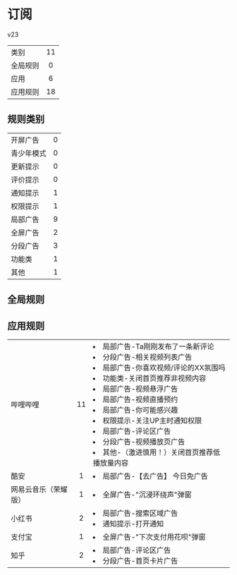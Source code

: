 # 订阅

v23

|||
| - |:-:|
|类别|11|
|全局规则|0|
|应用|6|
|应用规则|18|

## 规则类别

|||
| - |:-:|
|开屏广告|0|
|青少年模式|0|
|更新提示|0|
|评价提示|0|
|通知提示|1|
|权限提示|1|
|局部广告|9|
|全屏广告|2|
|分段广告|3|
|功能类|1|
|其他|1|

## 全局规则



## 应用规则

||||
| - |:-:|-|
|哔哩哔哩|11|<li>局部广告-Ta刚刚发布了一条新评论<li>分段广告-相关视频列表广告<li>局部广告-你喜欢视频/评论的XX氛围吗<li>功能类-关闭首页推荐非视频内容<li>局部广告-视频悬浮广告<li>局部广告-视频直播预约<li>局部广告-你可能感兴趣<li>权限提示-关注UP主时通知权限<li>局部广告-评论区广告<li>分段广告-视频播放页广告<li>其他-（激进慎用！）关闭首页推荐低播放量内容|
|酷安|1|<li>局部广告-【去广告】 今日免广告|
|网易云音乐（荣耀版）|1|<li>全屏广告-"沉浸环绕声"弹窗|
|小红书|2|<li>局部广告-搜索区域广告<li>通知提示-打开通知|
|支付宝|1|<li>全屏广告-"下次支付用花呗"弹窗|
|知乎|2|<li>局部广告-评论区广告<li>分段广告-首页卡片广告|
